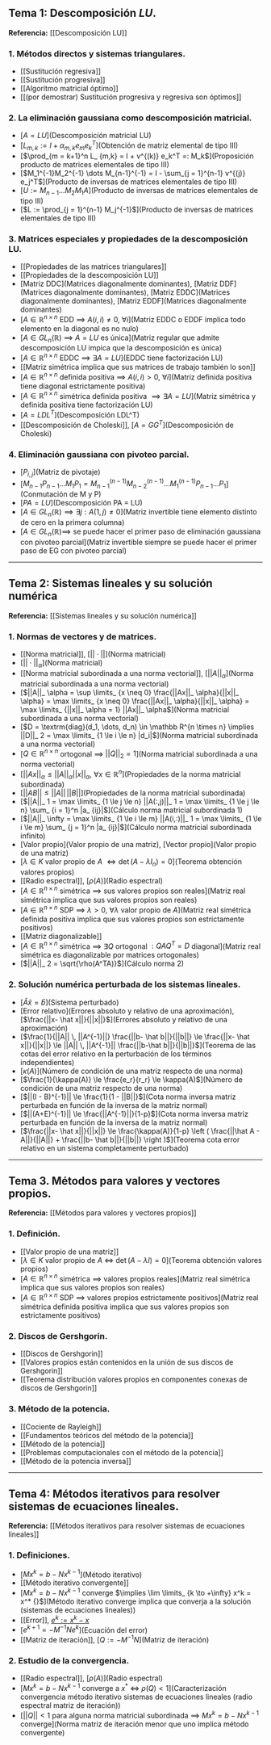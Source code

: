 ## Tema 1: Descomposición $LU$.
**Referencia:** [[Descomposición LU]]

### 1. Métodos directos y sistemas triangulares.
- [[Sustitución regresiva]]
- [[Sustitución progresiva]]
- [[Algoritmo matricial óptimo]]
- [[(por demostrar) Sustitución progresiva y regresiva son óptimos]]
### 2. La eliminación gaussiana como descomposición matricial.
- [$A = LU$](Descomposición matricial LU)
- [$L_{m,k} := I + \alpha_{m,k} e_m e_k^T$](Obtención de matriz elemental de tipo III)
- [$\prod_{m = k+1}^n L_ {m,k} = I + v^{(k)} e_k^T =: M_k$](Proposición producto de matrices elementales de tipo III)
- [$M_1^{-1}M_2^{-1} \dots M_{n-1}^{-1} = I - \sum_{j = 1}^{n-1} v^{(j)} e_j^T$](Producto de inversas de matrices elementales de tipo III)
- [$U:=M_{n-1} \dots M_2 M_1 A$](Producto de inversas de matrices elementales de tipo III)
- [$L := \prod_{j = 1}^{n-1} M_j^{-1}$](Producto de inversas de matrices elementales de tipo III)
### 3. Matrices especiales y propiedades de la descomposición LU.
- [[Propiedades de las matrices triangulares]]
- [[Propiedades de la descomposición LU]]
- [Matriz DDC](Matrices diagonalmente dominantes), [Matriz DDF](Matrices diagonalmente dominantes), [Matriz EDDC](Matrices diagonalmente dominantes), [Matriz EDDF](Matrices diagonalmente dominantes)
- [$A \in \mathbb R^{n \times n}$ EDD $\implies$ $A(i,i) \neq 0$, $\forall i$](Matriz EDDC o EDDF implica todo elemento en la diagonal es no nulo)
- [$A \in GL_n(\mathbb R)$ $\implies$ $A = LU$ es única](Matriz regular que admite descomposición LU impica que la descomposición es única)
- [$A \in \mathbb R^{n \times n}$ EDDC $\implies$ $\exists A = LU$](EDDC tiene factorización LU)
- [[Matriz simétrica implica que sus matrices de trabajo también lo son]]
- [$A \in \mathbb R^{n \times n}$ definida positiva $\implies$ $A(i,i) > 0$, $\forall i$](Matriz definida positiva tiene diagonal estrictamente positiva)
- [$A \in \mathbb R^{n \times n}$ simétrica definida positiva $\implies \exists A = LU$](Matriz simétrica y definida positiva tiene factorización LU)
- [$A = LDL^T$](Descomposición LDL^T)
- [[Descomposición de Choleski]], [$A = GG^T$](Descomposición de Choleski)
### 4. Eliminación gaussiana con pivoteo parcial.
- [$P_{i,j}$](Matriz de pivotaje)
- [$M_{n-1} P_{n-1} \dots M_1 P_1 = M_{n-1}^{(n-1)} M_{n-2}^{(n-1)} \dots M_1^{(n-1)} P_{n-1} \dots P_1$](Conmutación de M y P)
- [$PA = LU$](Descomposición PA = LU)
- [$A \in GL_n(\mathbb R) \implies \exists j : A(1, j) \neq 0$](Matriz invertible tiene elemento distinto de cero en la primera columna)
- [$A \in GL_n(\mathbb R) \implies$ se puede hacer el primer paso de eliminación gaussiana con pivoteo parcial](Matriz invertible siempre se puede hacer el primer paso de EG con pivoteo parcial)
---
## Tema 2: Sistemas lineales y su solución numérica
**Referencia:** [[Sistemas lineales y su solución numérica]]
### 1. Normas de vectores y de matrices.
- [[Norma matricial]], [$|| \cdot ||$](Norma matricial)
- [$||\cdot||_ \alpha$](Norma matricial)
- [[Norma matricial subordinada a una norma vectorial]], [$|| A ||_ \alpha$](Norma matricial subordinada a una norma vectorial)
- [$||A||_ \alpha = \sup \limits_ {x \neq 0} \frac{||Ax||_ \alpha}{||x||_ \alpha} = \max \limits_ {x \neq 0} \frac{||Ax||_ \alpha}{||x||_ \alpha} = \max \limits_ {||x||_ \alpha = 1} ||Ax||_ \alpha$](Norma matricial subordinada a una norma vectorial)
- [$D = \textrm{diag}(d_1, \dots, d_n) \in \mathbb R^{n \times n} \implies ||D||_ 2 = \max \limits_ {1 \le i \le n} |d_i|$](Norma matricial subordinada a una norma vectorial)
- [$Q \in \mathbb R^{n \times n}$ ortogonal $\implies$ $||Q||_ 2 = 1$](Norma matricial subordinada a una norma vectorial)
- [$||Ax||_ \alpha \le ||A||_ \alpha ||x||_ \alpha$, $\forall x \in \mathbb R^n$](Propiedades de la norma matricial subordinada)
- [$||AB|| \le ||A|| \, ||B||$](Propiedades de la norma matricial subordinada)
- [$||A||_ 1 = \max \limits_ {1 \le j \le n} ||A(:,j)||_ 1 = \max \limits_ {1 \le j \le n} \sum_ {i = 1}^n |a_ {ij}|$](Cálculo norma matricial subordinada 1)
- [$||A||_ \infty = \max \limits_ {1 \le i \le m} ||A(i,:)||_ 1 = \max \limits_ {1 \le i \le m} \sum_ {j = 1}^n |a_ {ij}|$](Cálculo norma matricial subordinada infinito)
- [Valor propio](Valor propio de una matriz), [Vector propio](Valor propio de una matriz)
- [$\lambda \in K$ valor propio de $A$ $\iff \det(A - \lambda I_n) = 0$](Teorema obtención valores propios)
- [[Radio espectral]], [$\rho(A)$](Radio espectral)
- [$A \in \mathbb R^{n \times n}$ simétrica $\implies$ sus valores propios son reales](Matriz real simétrica implica que sus valores propios son reales)
- [$A \in \mathbb R^{n \times n}$ SDP $\implies$ $\lambda > 0$, $\forall \lambda$ valor propio de $A$](Matriz real simétrica definida positiva implica que sus valores propios son estrictamente positivos)
- [[Matriz diagonalizable]]
- [$A \in \mathbb R^{n \times n}$ simétrica $\implies$ $\exists Q$ ortogonal $: QAQ^T = D$ diagonal](Matriz real simétrica es diagonalizable por matrices ortogonales)
- [$||A||_ 2 = \sqrt{\rho(A^TA)}$](Cálculo norma 2)
### 2. Solución numérica perturbada de los sistemas lineales.
- [$\hat A \hat x = \hat b$](Sistema perturbado)
- [Error relativo](Errores absoluto y relativo de una aproximación), [$\frac{||x- \hat x||}{||x||}$](Errores absoluto y relativo de una aproximación) 
- [$\frac{1}{||A|| \, ||A^{-1}||} \frac{||b- \hat b||}{||b||} \le \frac{||x- \hat x||}{||x||} \le ||A|| \, ||A^{-1}|| \frac{||b-\hat b||}{||b||}$](Teorema de las cotas del error relativo en la perturbación de los términos independientes)
- [$\kappa(A)$](Número de condición de una matriz respecto de una norma)
- [$\frac{1}{\kappa(A)} \le \frac{e_r}{r_r} \le \kappa(A)$](Número de condición de una matriz respecto de una norma)
- [$||(I - B)^{-1}|| \le \frac{1}{1 - ||B||}$](Cota norma inversa matriz perturbada en función de la inversa de la matriz normal)
- [$||(A+E)^{-1}|| \le \frac{||A^{-1}||}{1-p}$](Cota norma inversa matriz perturbada en función de la inversa de la matriz normal)
- [$\frac{||x- \hat x||}{||x||} \le \frac{\kappa(A)}{1-p} \left ( \frac{||\hat A - A||}{||A||} + \frac{||b- \hat b||}{||b||} \right )$](Teorema cota error relativo en un sistema completamente perturbado)
---
## Tema 3. Métodos para valores y vectores propios.
**Referencia:** [[Métodos para valores y vectores propios]]
### 1. Definición.
- [[Valor propio de una matriz]]
- [$\lambda \in K$ valor propio de $A$ $\iff$ $\det(A-\lambda I) = 0$](Teorema obtención valores propios)
- [$A \in \mathbb R^{n \times n}$ simétrica $\implies$ valores propios reales](Matriz real simétrica implica que sus valores propios son reales) 
- [$A \in \mathbb R^{n \times n}$ SDP $\implies$ valores propios estrictamente positivos](Matriz real simétrica definida positiva implica que sus valores propios son estrictamente positivos)
### 2. Discos de Gershgorin.
- [[Discos de Gershgorin]]
- [[Valores propios están contenidos en la unión de sus discos de Gershgorin]]
- [[Teorema distribución valores propios en componentes conexas de discos de Gershgorin]]
### 3. Método de la potencia.
- [[Cociente de Rayleigh]]
- [[Fundamentos teóricos del método de la potencia]]
- [[Método de la potencia]]
- [[Problemas computacionales con el método de la potencia]]
- [[Método de la potencia inversa]]
---
## Tema 4: Métodos  iterativos para resolver sistemas de ecuaciones lineales.
**Referencia:** [[Métodos iterativos para resolver sistemas de ecuaciones lineales]]
### 1. Definiciones.
- [$Mx^k = b-Nx^{k-1}$](Método iterativo)
- [[Método iterativo convergente]]
- [$Mx^k = b - Nx^{k-1}$ converge $\implies \lim \limits_ {k \to +\infty} x^k = x^* {}$](Método iterativo converge implica que converja a la solución (sistemas de ecuaciones lineales))
- [[Error]], [$e^k := x^k - x$](Error)
- [$e^{k+1} = -M^{-1}Ne^k$](Ecuación del error)
- [[Matriz de iteración]], [$Q := -M^{-1}N$](Matriz de iteración)
### 2. Estudio de la convergencia.
- [[Radio espectral]], [$\rho(A)$](Radio espectral)
- [$Mx^k = b-Nx^{k-1}$ converge a $x^* {}$ $\iff$ $\rho(Q) < 1$](Caracterización convergencia método iterativo sistemas de ecuaciones lineales (radio espectral matriz de iteración))
- [$||Q|| < 1$ para alguna norma matricial subordinada $\implies$ $Mx^k = b-Nx^{k-1}$ converge](Norma matriz de iteración menor que uno implica método convergente)
